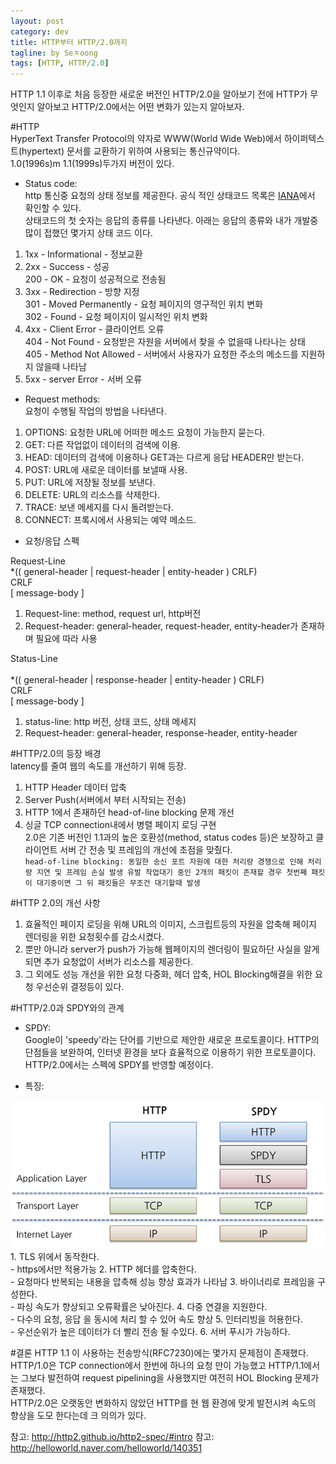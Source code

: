 ```yaml
---
layout: post
category: dev
title: HTTP부터 HTTP/2.0까지
tagline: by Seㅈoong
tags: [HTTP, HTTP/2.0]
---
```

HTTP 1.1 이후로 처음 등장한 새로운 버전인 HTTP/2.0을 알아보기 전에 HTTP가 무엇인지 알아보고 HTTP/2.0에서는 어떤 변화가 있는지 알아보자.

<!--more-->


#HTTP<br>
HyperText Transfer Protocol의 약자로 WWW(World Wide Web)에서 하이퍼텍스트(hypertext) 문서를 교환하기 위하여 사용되는 통신규약이다.<br>
1.0(1996s)m 1.1(1999s)두가지 버전이 있다.


- Status code:<br>
http 통신중 요청의 상태 정보를 제공한다. 공식 적인 상태코드 목록은 [IANA](http://www.iana.org/assignments/http-status-codes/http-status-codes.xhtml)에서 확인할 수 있다.<br>
상태코드의 첫 숫자는 응답의 종류를 나타낸다. 아래는 응답의 종류와 내가 개발중 많이 접했던 몇가지 상태 코드 이다.<br>

1. 1xx - Informational      - 정보교환<br>
2. 2xx - Success            - 성공<br>
200 - OK			        - 요청이 성공적으로 전송됨<br>
3. 3xx - Redirection   	    - 방향 지정<br>
301 - Moved Permanently  - 요청 페이지의 영구적인 위치 변화<br>
302 - Found		        - 요청 페이지이 일시적인 위치 변화<br>
4. 4xx - Client Error       - 클라이언트 오류<br>
404 - Not Found          - 요청받은 자원을 서버에서 찾을 수 없을때 나타나는 상태 <br>
405 - Method Not Allowed - 서버에서 사용자가 요청한 주소의 메소드를 지원하지 않을때 나타남<br>
5. 5xx - server Error       - 서버 오류<br>

- Request methods:<br>
요청이 수행될 작업의 방법을 나타낸다.<br>
1. OPTIONS: 요청한 URL에 어떠한 메소드 요청이 가능한지 묻는다.<br>
2. GET: 다른 작업없이 데이터의 검색에 이용.<br>
3. HEAD: 데이터의 검색에 이용하나 GET과는 다르게 응답 HEADER만 받는다.<br>
4. POST: URL에 새로운 데이터를 보낼때 사용.<br>
5. PUT: URL에 저장될 정보를 보낸다.<br>
6. DELETE: URL의 리소스를 삭제한다.<br>
7. TRACE: 보낸 메세지를 다시 돌려받는다.<br>
8. CONNECT: 프록시에서 사용되는 예약 메소드.<br>

- 요청/응답 스펙<br>

Request-Line<br>
*(( general-header | request-header | entity-header ) CRLF)<br>
CRLF<br>
[ message-body ]<br>

1. Request-line: method, request url, http버전
2. Request-header: general-header, request-header, entity-header가 존재하며 필요에 따라 사용


Status-Line<br><br>
*(( general-header | response-header | entity-header ) CRLF)<br>
CRLF<br>
[ message-body ]<br>

1. status-line: http 버전, 상태 코드, 상태 메세지
2. Request-header: general-header, response-header, entity-header

#HTTP/2.0의 등장 배경<br>
latency를 줄여 웹의 속도를 개선하기 위해 등장.<br>
1. HTTP Header 데이터 압축<br>
2. Server Push(서버에서 부터 시작되는 전송)<br>
3. HTTP 1에서 존재하던 head-of-line blocking 문제 개선<br>
4. 싱글 TCP connection내에서 병렬 페이지 로딩 구현<br>
2.0은 기존 버전인 1.1과의 높은 호환성(method, status codes 등)은 보장하고 클라이언트 서버 간 전송 및 프레임의 개선에 초점을 맞췄다.<br>
`head-of-line blocking: 동일한 송신 포트 자원에 대한 처리량 경쟁으로 인해 처리량 지연 및 프레임 손실 발생 유발
작업대기 중인 2개의 패킷이 존재할 경우 첫번째 패킷이 대기중이면 그 뒤 패킷들은 무조건 대기할때 발생`

#HTTP 2.0의 개선 사항
1. 효율적인 페이지 로딩을 위해 URL의 이미지, 스크립트등의 자원을 압축해 페이지 렌더링을 위한 요청횟수를 감소시켰다.<br>
2. 뿐만 아니라 server가 push가 가능해 웹페이지의 렌더링이 필요하단 사실을 알게되면 추가 요청없이 서버가 리소스를 제공한다.<br>
3. 그 외에도 성능 개선을 위한 요청 다중화, 헤더 압축, HOL Blocking해결을 위한 요청 우선순위 결정등이 있다.<br>

#HTTP/2.0과 SPDY와의 관계
- SPDY:<br>
Google이 'speedy'라는 단어를 기반으로 제안한 새로운 프로토콜이다. HTTP의 단점들을 보완하여, 인터넷 환경을 보다 효율적으로 이용하기 위한 프로토콜이다. HTTP/2.0에서는 스펙에 SPDY를 반영할 예정이다.

- 특징:<br>
<img src="/assets/themes/Snail/img/http2.0/spdy.png" alt="">
1. TLS 위에서 동작한다.<br>
    - https에서만 적용가능
2. HTTP 헤더를 압축한다.<br>
    - 요청마다 반복되는 내용을 압축해 성능 향상 효과가 나타남
3. 바이너리로 프레임을 구성한다.<br>
    - 파싱 속도가 향상되고 오류확률은 낮아진다.
4. 다중 연결을 지원한다.<br>
    - 다수의 요청, 응답 을 동시에 처리 할 수 있어 속도 향상
5. 인터리빙을 허용한다.<br>
    - 우선순위가 높은 데이터가 더 빨리 전송 될 수있다.
6. 서버 푸시가 가능하다.<br>

#결론
HTTP 1.1 이 사용하는 전송방식(RFC7230)에는 몇가지 문제점이 존재했다.<br>
HTTP/1.0은 TCP connection에서 한번에 하나의 요청 만이 가능했고 HTTP/1.1에서는 그보다 발전하여
request pipelining을 사용했지만 여전히 HOL Blocking 문제가 존재했다.<br>
HTTP/2.0은 오랫동안 변화하지 않았던 HTTP를 현 웹 환경에 맞게 발전시켜 속도의 향상을 도모 한다는데 크 의의가 있다.    









참고: http://http2.github.io/http2-spec/#intro
참고: http://helloworld.naver.com/helloworld/140351